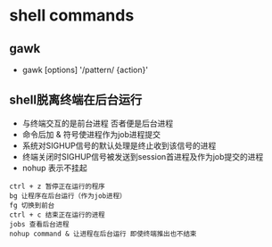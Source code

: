 shell commands
==============

gawk
--------------
- gawk [options] '/pattern/ {action}'

shell脱离终端在后台运行
-----------------------
- 与终端交互的是前台进程 否者便是后台进程
- 命令后加 & 符号使进程作为job进程提交
- 系统对SIGHUP信号的默认处理是终止收到该信号的进程
- 终端关闭时SIGHUP信号被发送到session首进程及作为job提交的进程
- nohup 表示不挂起 
```
ctrl + z 暂停正在运行的程序
bg 让程序在后台运行（作为job进程）
fg 切换到前台
ctrl + c 结束正在运行的进程
jobs 查看后台进程
nohup command & 让进程在后台运行 即使终端推出也不结束
```
